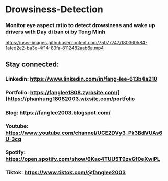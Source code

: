# Drowsiness-Detection

### Monitor eye aspect ratio to detect drowsiness and wake up drivers with Day di ban oi by Tong Minh

https://user-images.githubusercontent.com/75077747/180360584-1afed2e2-ba3e-4f14-83fa-8112482aab6a.mp4

## Stay connected:

### Linkedin: https://www.linkedin.com/in/fang-lee-613b4a210
### Portfolio: https://fanglee1808.zyrosite.com/](https://phanhung18082003.wixsite.com/portfolio
### Blog: https://fanglee2003.blogspot.com/
### Youtube: https://www.youtube.com/channel/UCE2DVy3_Pk3BdVUAs6U-3cg
### Spotify: https://open.spotify.com/show/6Kao4TUU5T9zvGf0eXwiPL
### Tiktok: https://www.tiktok.com/@fanglee2003
